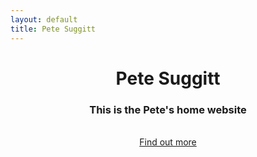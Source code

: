 ```yaml
---
layout: default
title: Pete Suggitt
---
```


<header id="top" class="header">
    <div class="text-vertical-center">
        <h1 class="animated fadeInUp">Pete Suggitt</h1>
        <h3 class="animated fadeInUp">This is the Pete's home website</h3>
        <br>
        <div>
            <a href="#about" class="btn btn-dark btn-lg animated fadeInUp">Find out more</a>
        </div>
    </div>
</header>


<footer>
    <p align="center"><a href="https://github.com/suggitpe"><i class="fa fa-github fa-2x"></i></a></p>
</footer>